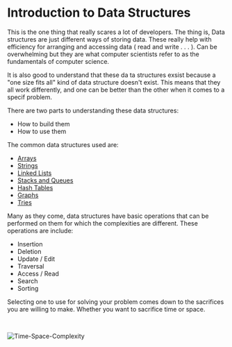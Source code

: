 # Introduction to Data Structures

This is the one thing that really scares a lot of developers. The thing is, Data structures are just different ways of storing data. These really help with efficiency for arranging and accessing data ( read and write . . . ). Can be overwhelming but they are what computer scientists refer to as the fundamentals of computer science.

It is also good to understand that these da ta structures exsist because a "one size fits all" kind of data structure doesn't exist. This means that they all work differently, and one can be better than the other when it comes to a specif problem.

There are two parts to understanding these data structures:

- How to build them
- How to use them

The common data structures used are:
- [Arrays](/data%20structures/arrays/README.md)
- [Strings](/data%20structures/strings/README.md)
- [Linked Lists](/data%20structures/linked%20lists/README.md)
- [Stacks and Queues](/data%20structures/stacks%20and%20queues/README.md)
- [Hash Tables](/data%20structures/hash%20tables/README.md)
- [Graphs](/data%20structures/graphs/README/.md)
- [Tries](/data%20structures/trees/README.md)

Many as they come, data structures have basic operations that can be performed on them for which the complexities are different. These operations are include:
- Insertion
- Deletion
- Update / Edit
- Traversal
- Access / Read 
- Search
- Sorting

Selecting one to use for solving your problem comes down to the sacrifices you are willing to make. Whether you want to sacrifice time or space. 

<br>

![Time-Space-Complexity](/data%20structures/assets/time-space-complexity.png)